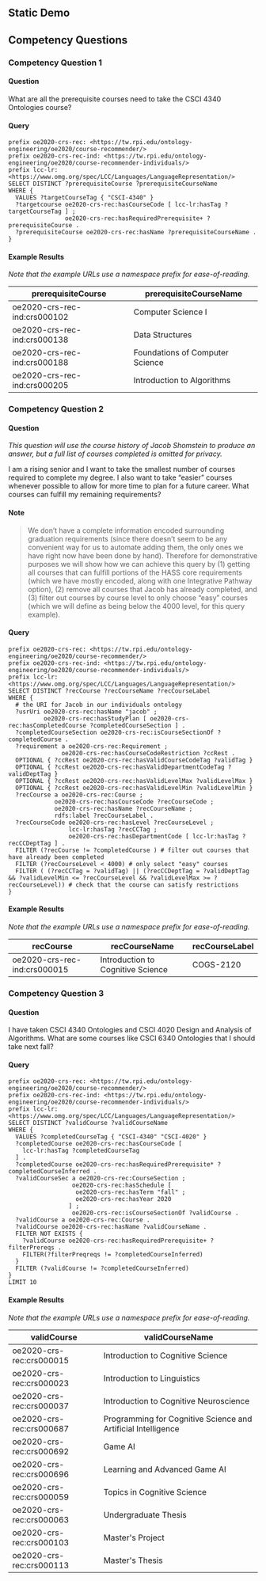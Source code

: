 ---
---

## Static Demo

## Competency Questions

### Competency Question 1

#### Question

What are all the prerequisite courses need to take the CSCI 4340 Ontologies course?

#### Query

```sparql
prefix oe2020-crs-rec: <https://tw.rpi.edu/ontology-engineering/oe2020/course-recommender/>
prefix oe2020-crs-rec-ind: <https://tw.rpi.edu/ontology-engineering/oe2020/course-recommender-individuals/>
prefix lcc-lr: <https://www.omg.org/spec/LCC/Languages/LanguageRepresentation/>
SELECT DISTINCT ?prerequisiteCourse ?prerequisiteCourseName
WHERE {
  VALUES ?targetCourseTag { "CSCI-4340" }
  ?targetcourse oe2020-crs-rec:hasCourseCode [ lcc-lr:hasTag ?targetCourseTag ] ;
                oe2020-crs-rec:hasRequiredPrerequisite+ ?prerequisiteCourse .
  ?prerequisiteCourse oe2020-crs-rec:hasName ?prerequisiteCourseName .
}
```

#### Example Results

*Note that the example URLs use a namespace prefix for ease-of-reading.*

| prerequisiteCourse           | prerequisiteCourseName          |
|------------------------------|---------------------------------|
| oe2020-crs-rec-ind:crs000102 | Computer Science I              |
| oe2020-crs-rec-ind:crs000138 | Data Structures                 |
| oe2020-crs-rec-ind:crs000188 | Foundations of Computer Science |
| oe2020-crs-rec-ind:crs000205 | Introduction to Algorithms      |

### Competency Question 2

#### Question

*This question will use the course history of Jacob Shomstein to produce an
answer, but a full list of courses completed is omitted for privacy.*

I am a rising senior and I want to take the smallest number of courses required
to complete my degree. I also want to take “easier” courses whenever possible
to allow for more time to plan for a future career. What courses can fulfill my
remaining requirements?

#### Note

> We don’t have a complete information encoded surrounding graduation
> requirements (since there doesn’t seem to be any convenient way for us to
> automate adding them, the only ones we have right now have been done by
> hand). Therefore for demonstrative purposes we will show how we can achieve
> this query by (1) getting all courses that can fulfill portions of the HASS
> core requirements (which we have mostly encoded, along with one Integrative
> Pathway option), (2) remove all courses that Jacob has already completed, and
> (3) filter out courses by course level to only choose “easy” courses (which
> we will define as being below the 4000 level, for this query example).

#### Query

```sparql
prefix oe2020-crs-rec: <https://tw.rpi.edu/ontology-engineering/oe2020/course-recommender/>
prefix oe2020-crs-rec-ind: <https://tw.rpi.edu/ontology-engineering/oe2020/course-recommender-individuals/>
prefix lcc-lr: <https://www.omg.org/spec/LCC/Languages/LanguageRepresentation/>
SELECT DISTINCT ?recCourse ?recCourseName ?recCourseLabel
WHERE {
  # the URI for Jacob in our individuals ontology
  ?usrUri oe2020-crs-rec:hasName "jacob" ;
          oe2020-crs-rec:hasStudyPlan [ oe2020-crs-rec:hasCompletedCourse ?completedCourseSection ] .
  ?completedCourseSection oe2020-crs-rec:isCourseSectionOf ?completedCourse .
  ?requirement a oe2020-crs-rec:Requirement ;
               oe2020-crs-rec:hasCourseCodeRestriction ?ccRest .
  OPTIONAL { ?ccRest oe2020-crs-rec:hasValidCourseCodeTag ?validTag }
  OPTIONAL { ?ccRest oe2020-crs-rec:hasValidDepartmentCodeTag ?validDeptTag }
  OPTIONAL { ?ccRest oe2020-crs-rec:hasValidLevelMax ?validLevelMax }
  OPTIONAL { ?ccRest oe2020-crs-rec:hasValidLevelMin ?validLevelMin }
  ?recCourse a oe2020-crs-rec:Course ;
             oe2020-crs-rec:hasCourseCode ?recCourseCode ;
             oe2020-crs-rec:hasName ?recCourseName ;
             rdfs:label ?recCourseLabel .
  ?recCourseCode oe2020-crs-rec:hasLevel ?recCourseLevel ;
                 lcc-lr:hasTag ?recCCTag ;
                 oe2020-crs-rec:hasDepartmentCode [ lcc-lr:hasTag ?recCCDeptTag ] .
  FILTER (?recCourse != ?completedCourse ) # filter out courses that have already been completed
  FILTER (?recCourseLevel < 4000) # only select "easy" courses
  FILTER ( (?recCCTag = ?validTag) || (?recCCDeptTag = ?validDeptTag && ?validLevelMin <= ?recCourseLevel && ?validLevelMax >= ?recCourseLevel)) # check that the course can satisfy restrictions
}
```

#### Example Results
*Note that the example URLs use a namespace prefix for ease-of-reading.*

| recCourse                    | recCourseName                     | recCourseLabel |
|------------------------------|-----------------------------------|----------------|
| oe2020-crs-rec-ind:crs000015 | Introduction to Cognitive Science | COGS-2120      |

### Competency Question 3

#### Question

I have taken CSCI 4340 Ontologies and CSCI 4020 Design and Analysis of
Algorithms. What are some courses like CSCI 6340 Ontologies that I should take
next fall?

#### Query

```sparql
prefix oe2020-crs-rec: <https://tw.rpi.edu/ontology-engineering/oe2020/course-recommender/>
prefix oe2020-crs-rec-ind: <https://tw.rpi.edu/ontology-engineering/oe2020/course-recommender-individuals/>
prefix lcc-lr: <https://www.omg.org/spec/LCC/Languages/LanguageRepresentation/>
SELECT DISTINCT ?validCourse ?validCourseName
WHERE {
  VALUES ?completedCourseTag { "CSCI-4340" "CSCI-4020" }
  ?completedCourse oe2020-crs-rec:hasCourseCode [
    lcc-lr:hasTag ?completedCourseTag
  ] .
  ?completedCourse oe2020-crs-rec:hasRequiredPrerequisite* ?completedCourseInferred .
  ?validCourseSec a oe2020-crs-rec:CourseSection ;
                  oe2020-crs-rec:hasSchedule [
                   oe2020-crs-rec:hasTerm "fall" ;
                   oe2020-crs-rec:hasYear 2020
                 ] ;
                  oe2020-crs-rec:isCourseSectionOf ?validCourse .
  ?validCourse a oe2020-crs-rec:Course .
  ?validCourse oe2020-crs-rec:hasName ?validCourseName .
  FILTER NOT EXISTS {
    ?validCourse oe2020-crs-rec:hasRequiredPrerequisite+ ?filterPrereqs .
    FILTER(?filterPreqreqs != ?completedCourseInferred)
  }
  FILTER (?validCourse != ?completedCourseInferred)
}
LIMIT 10
```

#### Example Results

*Note that the example URLs use a namespace prefix for ease-of-reading.*

| validCourse              | validCourseName |
|--------------------------|-----------------|
| oe2020-crs-rec:crs000015 | Introduction to Cognitive Science |
| oe2020-crs-rec:crs000023 | Introduction to Linguistics |
| oe2020-crs-rec:crs000037 | Introduction to Cognitive Neuroscience |
| oe2020-crs-rec:crs000687 | Programming for Cognitive Science and Artificial Intelligence |
| oe2020-crs-rec:crs000692 | Game AI |
| oe2020-crs-rec:crs000696 | Learning and Advanced Game AI |
| oe2020-crs-rec:crs000059 | Topics in Cognitive Science |
| oe2020-crs-rec:crs000063 | Undergraduate Thesis |
| oe2020-crs-rec:crs000103 | Master's Project |
| oe2020-crs-rec:crs000113 | Master's Thesis |
